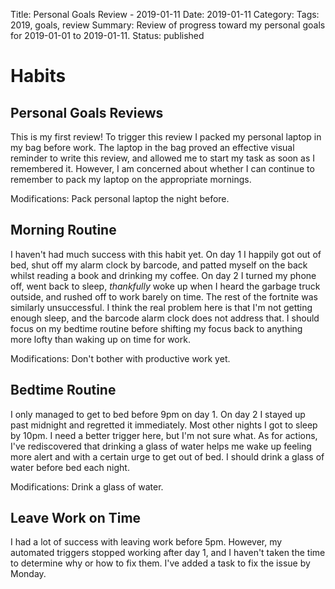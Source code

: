 Title: Personal Goals Review - 2019-01-11
Date: 2019-01-11
Category: 
Tags: 2019, goals, review
Summary: Review of progress toward my personal goals for 2019-01-01 to 2019-01-11.
Status: published


# Habits
## Personal Goals Reviews
This is my first review! To trigger this review I packed my personal laptop in my bag before work. The laptop in the bag proved an effective visual reminder to write this review, and allowed me to start my task as soon as I remembered it. However, I am concerned about whether I can continue to remember to pack my laptop on the appropriate mornings.

Modifications: Pack personal laptop the night before.

## Morning Routine
I haven't had much success with this habit yet. On day 1 I happily got out of bed, shut off my alarm clock by barcode, and patted myself on the back whilst reading a book and drinking my coffee. On day 2 I turned my phone off, went back to sleep, *thankfully* woke up when I heard the garbage truck outside, and rushed off to work barely on time. The rest of the fortnite was similarly unsuccessful. I think the real problem here is that I'm not getting enough sleep, and the barcode alarm clock does not address that. I should focus on my bedtime routine before shifting my focus back to anything more lofty than waking up on time for work.

Modifications: Don't bother with productive work yet.

## Bedtime Routine
I only managed to get to bed before 9pm on day 1. On day 2 I stayed up past midnight and regretted it immediately. Most other nights I got to sleep by 10pm. I need a better trigger here, but I'm not sure what. As for actions, I've rediscovered that drinking a glass of water helps me wake up feeling more alert and with a certain urge to get out of bed. I should drink a glass of water before bed each night.

Modifications: Drink a glass of water.

## Leave Work on Time
I had a lot of success with leaving work before 5pm. However, my automated triggers stopped working after day 1, and I haven't taken the time to determine why or how to fix them. I've added a task to fix the issue by Monday.
